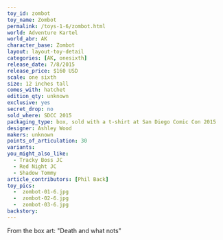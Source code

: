 ```yaml
---
toy_id: zombot
toy_name: Zombot
permalink: /toys-1-6/zombot.html
world: Adventure Kartel
world_abr: AK
character_base: Zombot
layout: layout-toy-detail
categories: [AK, onesixth]
release_date: 7/8/2015
release_price: $160 USD
scale: one sixth
size: 12 inches tall
comes_with: hatchet
edition_qty: unknown
exclusive: yes
secret_drop: no
sold_where: SDCC 2015
packaging_type: box, sold with a t-shirt at San Diego Comic Con 2015
designer: Ashley Wood
makers: unknown
points_of_articulation: 30
variants: 
you_might_also_like:
  - Tracky Boss JC
  - Red Night JC
  - Shadow Tommy
article_contributors: [Phil Back]
toy_pics:
  -  zombot-01-6.jpg
  -  zombot-02-6.jpg
  -  zombot-03-6.jpg
backstory:
---
```

From the box art:
"Death and what nots"